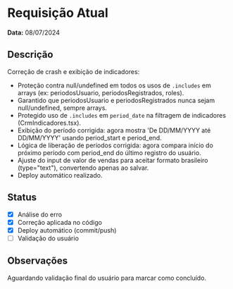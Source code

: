 # Requisição Atual

**Data:** 08/07/2024

## Descrição
Correção de crash e exibição de indicadores:
- Proteção contra null/undefined em todos os usos de `.includes` em arrays (ex: periodosUsuario, periodosRegistrados, roles).
- Garantido que periodosUsuario e periodosRegistrados nunca sejam null/undefined, sempre arrays.
- Protegido uso de `.includes` em `period_date` na filtragem de indicadores (CrmIndicadores.tsx).
- Exibição do período corrigida: agora mostra 'De DD/MM/YYYY até DD/MM/YYYY' usando period_start e period_end.
- Lógica de liberação de períodos corrigida: agora compara início do próximo período com period_end do último registro do usuário.
- Ajuste do input de valor de vendas para aceitar formato brasileiro (type="text"), convertendo apenas ao salvar.
- Deploy automático realizado.

## Status
- [x] Análise do erro
- [x] Correção aplicada no código
- [x] Deploy automático (commit/push)
- [ ] Validação do usuário

## Observações
Aguardando validação final do usuário para marcar como concluído. 